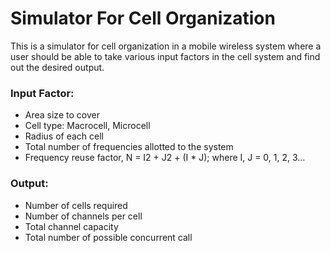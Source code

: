 # Simulator For Cell Organization
This is a simulator for cell organization in a mobile wireless system where a user should be able to take various input factors in the cell system and find out the desired output.
 
### Input Factor:
* Area size to cover
* Cell type: Macrocell, Microcell
* Radius of each cell
* Total number of frequencies allotted to the system
* Frequency reuse factor, N = I2 + J2 + (I * J); where I, J = 0, 1, 2, 3…

### Output:
* Number of cells required
* Number of channels per cell
* Total channel capacity
* Total number of possible concurrent call
